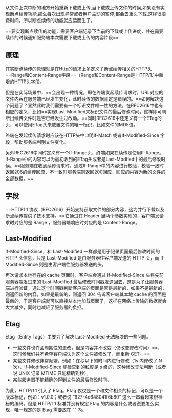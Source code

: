 从文件上次中断的地方开始重新下载或上传,当下载或上传文件的时候,如果没有实现断点续传功能,那么每次出现异常或者用户主动的暂停,都会去重头下载,这样很浪费时间。所以断点续传的功能就应运而生了。

==要实现断点续传的功能，需要客户端记录下当前的下载或上传进度，并在需要续传的时候通知服务端本次需要下载或上传的内容片段==

## 原理
其实断点续传的原理就是在Http的请求上多定义了断点续传相关的HTTP头 ==Range和Content-Range字段==（Range和Content-Range是 HTTP/1.1中新增的HTTP头字段。

但是在实际场景中，==会出现一种情况，即在终端发起续传请求时，URL对应的文件内容在服务端已经发生变化，此时续传的数据肯定是错误的。==如何解决这个问题了？显然此时我们需要有一个标识文件唯一性的方法。在RFC2616中也有相应的定义，比如==实现Last-Modified来标识文件的最后修改时间，这样即可判断出续传文件时是否已经发生过改动。==同时RFC2616中还定义有一个ETag的头，可以使用ETag头来放置文件的唯一标识，比如文件的MD5值。

终端在发起续传请求时应该在HTTP头中申明If-Match 或者If-Modified-Since 字段，帮助服务端判别文件变化。

另外RFC2616中同时定义有一个If-Range头，终端如果在续传是使用If-Range。If-Range中的内容可以为最初收到的ETag头或者是Last-Modfied中的最后修改时候。==服务端在收到续传请求时，通过If-Range中的内容进行校验，校验一致时返回206的续传回应，不一致时服务端则返回200回应，回应的内容为新的文件的全部数据。==

## 字段
==HTTP1.1 协议（RFC2616）开始支持获取文件的部分内容，这为并行下载以及断点续传提供了技术支持。==它通过在 Header 里两个参数实现的，客户端发请求时对应的是 Range ，服务器端响应时对应的是 Content-Range。

## Last-Modified

If-Modified-Since，和 Last-Modified 一样都是用于记录页面最后修改时间的 HTTP 头信息，只是 Last-Modified 是由服务器往客户端发送的 HTTP 头，而 If-Modified-Since 则是由客户端往服务器发送的头。

再次请求本地存在的 cache 页面时，客户端会通过 If-Modified-Since 头将先前服务器端发过来的 Last-Modified 最后修改时间戳发送回去，这是为了让服务器端进行验证，通过这个时间戳判断客户端的页面是否是最新的，如果不是最新的，则返回新的内容，如果是最新的，则返回 304 告诉客户端其本地 cache 的页面是最新的，于是客户端就可以直接从本地加载页面了，这样在网络上传输的数据就会大大减少，同时也减轻了服务器的负担。

## Etag

Etag（Entity Tags）主要为了解决 Last-Modified 无法解决的一些问题。

- 一些文件也许会周期性的更改，但是内容并不改变（仅改变修改时间）==，这时候我们并不希望客户端认为这个文件被修改了，而重新 GET。==
- 某些文件修改非常频繁，例如：在秒以下的时间内进行修改（1s 内修改了 N 次），If-Modified-Since 能检查到的粒度是 s 级的，这种修改无法判断（或者说 UNIX 记录 MTIME 只能精确到秒）。
- 某些服务器不能精确的得到文件的最后修改时间。

为此，HTTP/1.1 引入了 Etag。Etag 仅仅是一个和文件相关的标记，可以是一个版本标记，例如：v1.0.0；或者说 “627-4d648041f6b80” 这么一串看起来很神秘的编码。但是 HTTP/1.1 标准并没有规定 Etag 的内容是什么或者说要怎么实现，唯一规定的是 Etag 需要放在 “” 内。